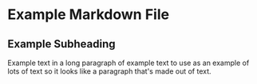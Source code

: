 # Example Markdown File

## Example Subheading

Example text in a long paragraph of example text to use as an example of lots of text so it looks like a paragraph that's made out of text.

